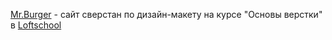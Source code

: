 <a href="https://alekfalkowski.github.io/Mr-Burger/">Mr.Burger</a>
<span> - cайт сверстан по дизайн-макету на курсе "Основы верстки" в <a href="https://loftschool.com/">Loftschool</a></span>
